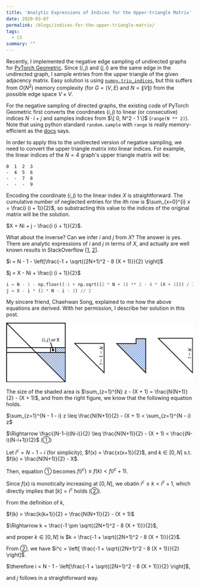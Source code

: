 ```yaml
---
title: 'Analytic Expressions of Indices for the Upper-triangle Matrix'
date: 2020-03-07
permalink: /blogs/indices-for-the-upper-triangle-matrix/
tags:
  - CS
summary: ""
---
```


Recently, I implemented the negative edge sampling of undirected graphs for [PyTorch Geometric](https://pytorch-geometric.readthedocs.io/). Since $(i, j)$ and $(j, i)$ are the same edge in the undirected graph, I sample entries from the upper triangle of the given adjacency matrix. Easy solution is using [`numpy.triu_indices`](https://docs.scipy.org/doc/numpy/reference/generated/numpy.triu_indices.html), but this suffers from $O(N^2)$ memory complexity (for $G = (V, E)$ and $N = \|V\|$) from the possible edge space $V \times V$.

For the negative sampling of directed graphs, the existing code of PyTorch Geometric first converts the coordinates $(i, j)$ to linear (or consecutive) indices $N \cdot i + j$ and samples indices from $\[ 0, N^2 - 1 \]$ (`range(N ** 2)`). Note that using python standard `random.sample` with `range` is really memory-efficient as the [docs](https://docs.python.org/3/library/random.html#random.sample) says.

In order to apply this to the undirected version of negative sampling, we need to convert the upper triangle matrix into linear indices. For example, the linear indices of the $N = 4$ graph's upper triangle matrix will be:
```
0  1  2  3
-  4  5  6
-  -  7  8
-  -  -  9
```

Encoding the coordinate $(i, j)$ to the linear index $X$ is straightforward. The cumulative number of neglected entries for the $i$th row is $\sum_{x=0}^{i} x = \frac{i (i + 1)}{2}$, so substracting this value to the indices of the original matrix will be the solution.

$X = Ni + j - \frac{i (i + 1)}{2}$.

What about the inverse? Can we infer $i$ and $j$ from $X$? The answer is yes. There are analytic expressions of $i$ and $j$ in terms of $X$, and actually are well known results in StackOverflow [[1](https://stackoverflow.com/a/53234021), [2](https://stackoverflow.com/a/244550)].

$i = N - 1 - \left[\frac{-1 + \sqrt{(2N+1)^2 - 8 (X + 1)}}{2} \right]$

$j = X - Ni + \frac{i (i + 1)}{2}$

```python
i = N - 1 - np.floor((-1 + np.sqrt((2 * N + 1) ** 2 - 8 * (X + 1))) / 2)
j = X - i * (2 * N - i - 1) // 2
```

My sincere friend, Chaehwan Song, explained to me how the above equations are derived. With her permission, I describe her solution in this post.

![upper-matrix](/images/upper-matrix.png)

The size of the shaded area is $\sum_{z=1}^{N} z - (X + 1) = \frac{N(N+1)}{2} - (X + 1)$, and from the right figure, we know that the following equation holds.

$\sum_{z=1}^{N - 1 - i} z \leq \frac{N(N+1)}{2} - (X + 1) < \sum_{z=1}^{N - i} z$

$\Rightarrow \frac{(N-1-i)(N-i)}{2} \leq \frac{N(N+1)}{2} - (X + 1) < \frac{(N-i)(N-i+1)}{2}$ (①)

Let $i^c = N - 1 - i$ (for simplicity), $f(x) = \frac{x(x+1)}{2}$, and $k \in [0, N]$ s.t. $f(k) = \frac{N(N+1)}{2} - X$.

Then, equation ① becomes $f(i^c) \leq f(k) < f(i^c + 1)$.

Since $f(x)$ is monotically increasing at $[0, N]$, we obatin $i^c \leq k < i^c + 1$, which directly implies that $[ k ] = i^c$ holds (②).

From the definition of $k$,

$f(k) = \frac{k(k+1)}{2} = \frac{N(N+1)}{2} - (X + 1)$

$\Rightarrow k = \frac{-1 \pm \sqrt{(2N+1)^2 - 8 (X + 1)}}{2}$,

and proper $k \in [0, N]$ is $k = \frac{-1 + \sqrt{(2N+1)^2 - 8 (X + 1)}}{2}$.

From ②, we have $i^c = \left[ \frac{-1 + \sqrt{(2N+1)^2 - 8 (X + 1)}}{2} \right]$.

$\therefore i = N - 1 - \left[\frac{-1 + \sqrt{(2N+1)^2 - 8 (X + 1)}}{2} \right]$,

and $j$ follows in a straightforward way.